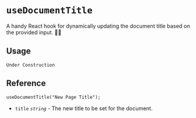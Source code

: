 # `useDocumentTitle`

A handy React hook for dynamically updating the document title based on the provided input. 📄🔖

## Usage 

```tsx
Under Construction
```

## Reference 

```tsx
useDocumentTitle("New Page Title");
```

- `title` _`string`_ - The new title to be set for the document. 